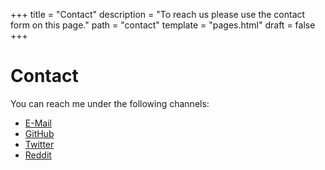 +++
title = "Contact"
description = "To reach us please use the contact form on this page."
path = "contact"
template = "pages.html"
draft = false
+++

# Contact 

You can reach me under the following channels: 


- <a class="m-protected" href="mailto:genusnymphicus@gmail.com" target="_blank" title="Mail">E-Mail</a>
- [GitHub](https://github.com/KevinThielen)
- [Twitter](https://twitter.com/GenusNymphicus)
- [Reddit](https://www.reddit.com/message/compose/?to=GenusNymphicus)


